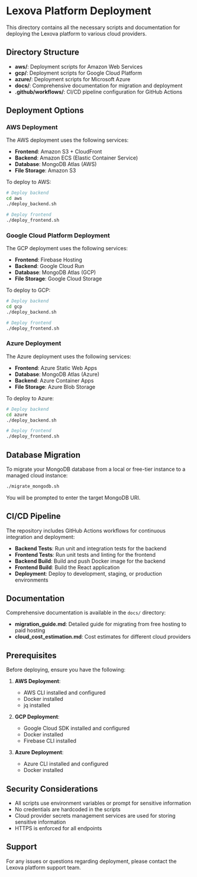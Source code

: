 # Lexova Platform Deployment

This directory contains all the necessary scripts and documentation for deploying the Lexova platform to various cloud providers.

## Directory Structure

- **aws/**: Deployment scripts for Amazon Web Services
- **gcp/**: Deployment scripts for Google Cloud Platform
- **azure/**: Deployment scripts for Microsoft Azure
- **docs/**: Comprehensive documentation for migration and deployment
- **.github/workflows/**: CI/CD pipeline configuration for GitHub Actions

## Deployment Options

### AWS Deployment

The AWS deployment uses the following services:
- **Frontend**: Amazon S3 + CloudFront
- **Backend**: Amazon ECS (Elastic Container Service)
- **Database**: MongoDB Atlas (AWS)
- **File Storage**: Amazon S3

To deploy to AWS:
```bash
# Deploy backend
cd aws
./deploy_backend.sh

# Deploy frontend
./deploy_frontend.sh
```

### Google Cloud Platform Deployment

The GCP deployment uses the following services:
- **Frontend**: Firebase Hosting
- **Backend**: Google Cloud Run
- **Database**: MongoDB Atlas (GCP)
- **File Storage**: Google Cloud Storage

To deploy to GCP:
```bash
# Deploy backend
cd gcp
./deploy_backend.sh

# Deploy frontend
./deploy_frontend.sh
```

### Azure Deployment

The Azure deployment uses the following services:
- **Frontend**: Azure Static Web Apps
- **Database**: MongoDB Atlas (Azure)
- **Backend**: Azure Container Apps
- **File Storage**: Azure Blob Storage

To deploy to Azure:
```bash
# Deploy backend
cd azure
./deploy_backend.sh

# Deploy frontend
./deploy_frontend.sh
```

## Database Migration

To migrate your MongoDB database from a local or free-tier instance to a managed cloud instance:

```bash
./migrate_mongodb.sh
```

You will be prompted to enter the target MongoDB URI.

## CI/CD Pipeline

The repository includes GitHub Actions workflows for continuous integration and deployment:

- **Backend Tests**: Run unit and integration tests for the backend
- **Frontend Tests**: Run unit tests and linting for the frontend
- **Backend Build**: Build and push Docker image for the backend
- **Frontend Build**: Build the React application
- **Deployment**: Deploy to development, staging, or production environments

## Documentation

Comprehensive documentation is available in the `docs/` directory:

- **migration_guide.md**: Detailed guide for migrating from free hosting to paid hosting
- **cloud_cost_estimation.md**: Cost estimates for different cloud providers

## Prerequisites

Before deploying, ensure you have the following:

1. **AWS Deployment**:
   - AWS CLI installed and configured
   - Docker installed
   - jq installed

2. **GCP Deployment**:
   - Google Cloud SDK installed and configured
   - Docker installed
   - Firebase CLI installed

3. **Azure Deployment**:
   - Azure CLI installed and configured
   - Docker installed

## Security Considerations

- All scripts use environment variables or prompt for sensitive information
- No credentials are hardcoded in the scripts
- Cloud provider secrets management services are used for storing sensitive information
- HTTPS is enforced for all endpoints

## Support

For any issues or questions regarding deployment, please contact the Lexova platform support team.

